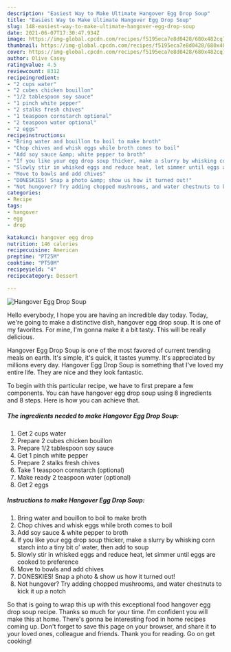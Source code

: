 ```yaml
---
description: "Easiest Way to Make Ultimate Hangover Egg Drop Soup"
title: "Easiest Way to Make Ultimate Hangover Egg Drop Soup"
slug: 148-easiest-way-to-make-ultimate-hangover-egg-drop-soup
date: 2021-06-07T17:30:47.934Z
image: https://img-global.cpcdn.com/recipes/f5195eca7e8d0428/680x482cq70/hangover-egg-drop-soup-recipe-main-photo.jpg
thumbnail: https://img-global.cpcdn.com/recipes/f5195eca7e8d0428/680x482cq70/hangover-egg-drop-soup-recipe-main-photo.jpg
cover: https://img-global.cpcdn.com/recipes/f5195eca7e8d0428/680x482cq70/hangover-egg-drop-soup-recipe-main-photo.jpg
author: Olive Casey
ratingvalue: 4.5
reviewcount: 8312
recipeingredient:
- "2 cups water"
- "2 cubes chicken bouillon"
- "1/2 tablespoon soy sauce"
- "1 pinch white pepper"
- "2 stalks fresh chives"
- "1 teaspoon cornstarch optional"
- "2 teaspoon water optional"
- "2 eggs"
recipeinstructions:
- "Bring water and bouillon to boil to make broth"
- "Chop chives and whisk eggs while broth comes to boil"
- "Add soy sauce &amp; white pepper to broth"
- "If you like your egg drop soup thicker, make a slurry by whisking corn starch into a tiny bit o’ water, then add to soup"
- "Slowly stir in whisked eggs and reduce heat, let simmer until eggs are cooked to preference"
- "Move to bowls and add chives"
- "DONESKIES! Snap a photo &amp; show us how it turned out!"
- "Not hungover? Try adding chopped mushrooms, and water chestnuts to kick it up a notch"
categories:
- Recipe
tags:
- hangover
- egg
- drop

katakunci: hangover egg drop 
nutrition: 146 calories
recipecuisine: American
preptime: "PT25M"
cooktime: "PT50M"
recipeyield: "4"
recipecategory: Dessert

---
```



![Hangover Egg Drop Soup](https://img-global.cpcdn.com/recipes/f5195eca7e8d0428/680x482cq70/hangover-egg-drop-soup-recipe-main-photo.jpg)

Hello everybody, I hope you are having an incredible day today. Today, we're going to make a distinctive dish, hangover egg drop soup. It is one of my favorites. For mine, I'm gonna make it a bit tasty. This will be really delicious.



Hangover Egg Drop Soup is one of the most favored of current trending meals on earth. It's simple, it's quick, it tastes yummy. It's appreciated by millions every day. Hangover Egg Drop Soup is something that I've loved my entire life. They are nice and they look fantastic.


To begin with this particular recipe, we have to first prepare a few components. You can have hangover egg drop soup using 8 ingredients and 8 steps. Here is how you can achieve that.

<!--inarticleads1-->

##### The ingredients needed to make Hangover Egg Drop Soup:

1. Get 2 cups water
1. Prepare 2 cubes chicken bouillon
1. Prepare 1/2 tablespoon soy sauce
1. Get 1 pinch white pepper
1. Prepare 2 stalks fresh chives
1. Take 1 teaspoon cornstarch (optional)
1. Make ready 2 teaspoon water (optional)
1. Get 2 eggs




<!--inarticleads2-->

##### Instructions to make Hangover Egg Drop Soup:

1. Bring water and bouillon to boil to make broth
1. Chop chives and whisk eggs while broth comes to boil
1. Add soy sauce &amp; white pepper to broth
1. If you like your egg drop soup thicker, make a slurry by whisking corn starch into a tiny bit o’ water, then add to soup
1. Slowly stir in whisked eggs and reduce heat, let simmer until eggs are cooked to preference
1. Move to bowls and add chives
1. DONESKIES! Snap a photo &amp; show us how it turned out!
1. Not hungover? Try adding chopped mushrooms, and water chestnuts to kick it up a notch




So that is going to wrap this up with this exceptional food hangover egg drop soup recipe. Thanks so much for your time. I'm confident you will make this at home. There's gonna be interesting food in home recipes coming up. Don't forget to save this page on your browser, and share it to your loved ones, colleague and friends. Thank you for reading. Go on get cooking!
